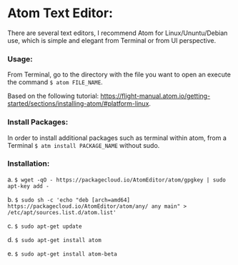 # Atom Text Editor:    

There are several text editors, I recommend Atom for Linux/Ununtu/Debian use, which is simple and elegant from Terminal or from UI perspective.    
   
### Usage:
    
From Terminal, go to the directory with the file you want to open an execute the command `$ atom FILE_NAME`.  
    
Based on the following tutorial: https://flight-manual.atom.io/getting-started/sections/installing-atom/#platform-linux.    

### Install Packages:

In order to install additional packages such as terminal within atom, from a Terminal `$ atm install PACKAGE_NAME` without sudo.

### **Installation**:

a. `$ wget -qO - https://packagecloud.io/AtomEditor/atom/gpgkey | sudo apt-key add -`  
    
b. `$ sudo sh -c 'echo "deb [arch=amd64] https://packagecloud.io/AtomEditor/atom/any/ any main" > /etc/apt/sources.list.d/atom.list'`  
    
c. `$ sudo apt-get update`  
    
d. `$ sudo apt-get install atom`  
    
e. `$ sudo apt-get install atom-beta`  
    

